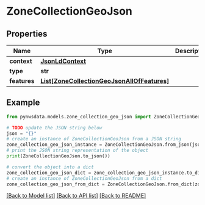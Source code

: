 # ZoneCollectionGeoJson


## Properties

Name | Type | Description | Notes
------------ | ------------- | ------------- | -------------
**context** | [**JsonLdContext**](JsonLdContext.md) |  | [optional] 
**type** | **str** |  | 
**features** | [**List[ZoneCollectionGeoJsonAllOfFeatures]**](ZoneCollectionGeoJsonAllOfFeatures.md) |  | 

## Example

```python
from pynwsdata.models.zone_collection_geo_json import ZoneCollectionGeoJson

# TODO update the JSON string below
json = "{}"
# create an instance of ZoneCollectionGeoJson from a JSON string
zone_collection_geo_json_instance = ZoneCollectionGeoJson.from_json(json)
# print the JSON string representation of the object
print(ZoneCollectionGeoJson.to_json())

# convert the object into a dict
zone_collection_geo_json_dict = zone_collection_geo_json_instance.to_dict()
# create an instance of ZoneCollectionGeoJson from a dict
zone_collection_geo_json_from_dict = ZoneCollectionGeoJson.from_dict(zone_collection_geo_json_dict)
```
[[Back to Model list]](../README.md#documentation-for-models) [[Back to API list]](../README.md#documentation-for-api-endpoints) [[Back to README]](../README.md)


